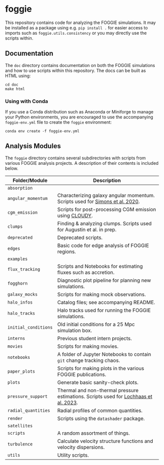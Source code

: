 # foggie

This repository contains code for analyzing the FOGGIE simulations.
It may be installed as a package using e.g. `pip install .` for 
easier access to imports such as `foggie.utils.consistency`
or you may directly use the scripts within.

## Documentation

The `doc` directory contains documentation on both the FOGGIE simulations
and how to use scripts within this repository. The docs can be built as HTML using:
```
cd doc
make html
```

### Using with Conda

If you use a Conda distribution such as Anaconda or Miniforge to manage your Python environments, you are encouraged to use the accompanying `foggie-env.yml` file to create the `foggie` environment:

```
conda env create -f foggie-env.yml
```

## Analysis Modules

The `foggie` directory contains several subdirectories
with scripts from various FOGGIE analysis projects. A description of their contents is included below.

| Folder/Module        | Description |
|----------------------|-------------|
| `absorption`         |  |
| `angular_momentum`   | Characterizing galaxy angular momentum. Scripts used for [Simons et al. 2020](https://iopscience.iop.org/article/10.3847/1538-4357/abc5b8). |
| `cgm_emission`       | Scripts for post-processing CGM emission using [CLOUDY](https://gitlab.nublado.org/cloudy/cloudy). |
| `clumps`             | Finding & analyzing clumps. Scripts used for Augustin et al. in prep.|
| `deprecated`         | Deprecated scripts. |
| `edges`              | Basic code for edge analysis of FOGGIE regions. |
| `examples`           |  |
| `flux_tracking`      | Scripts and Notebooks for estimating fluxes such as accretion. |
| `fogghorn`           | Diagnostic plot pipeline for planning new simulations. |
| `galaxy_mocks`       | Scripts for making mock observations. |
| `halo_infos`         | Catalog files; see accompanying README. |
| `halo_tracks`        | Halo tracks used for running the FOGGIE simulations. |
| `initial_conditions` | Old initial conditions for a 25 Mpc simulation box. |
| `interns`            | Previous student intern projects. |
| `movies`             | Scripts for making movies. |
| `notebooks`          | A folder of Jupyter Notebooks to contain `git` change tracking chaos. |
| `paper_plots`        | Scripts for making plots in the various FOGGIE publications. |
| `plots`              | Generate basic sanity-check plots. |
| `pressure_support`   | Thermal and non-thermal pressure estimations. Scripts used for [Lochhaas et al. 2023](https://iopscience.iop.org/article/10.3847/1538-4357/acbb06). |
| `radial_quantities`  | Radial profiles of common quantities. |
| `render`             | Scripts using the `datashader` package. |
| `satellites`         |  |
| `scripts`            | A random assortment of things. |
| `turbulence`         | Calculate velocity structure functions and velocity dispersions. |
| `utils`              | Utility scripts. |
